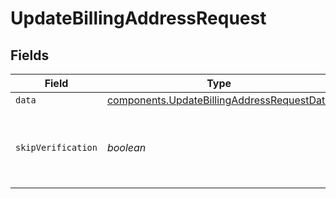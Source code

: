 # UpdateBillingAddressRequest


## Fields

| Field                                                                                                           | Type                                                                                                            | Required                                                                                                        | Description                                                                                                     |
| --------------------------------------------------------------------------------------------------------------- | --------------------------------------------------------------------------------------------------------------- | --------------------------------------------------------------------------------------------------------------- | --------------------------------------------------------------------------------------------------------------- |
| `data`                                                                                                          | [components.UpdateBillingAddressRequestData](../../../sdk/models/components/updatebillingaddressrequestdata.md) | :heavy_minus_sign:                                                                                              | N/A                                                                                                             |
| `skipVerification`                                                                                              | *boolean*                                                                                                       | :heavy_minus_sign:                                                                                              | When set to true, the address will be saved without verification                                                |